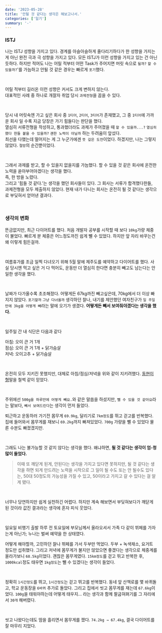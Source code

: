 ```yaml
---
date: '2023-05-28'
title: '안될 것 같다는 생각은 해보고나서.'
categories: ['일기']
summary: '-'
---
```


### ISTJ

나는 ISTJ 성향을 가지고 있다. 경계를 아슬아슬하게 줄다리기하다가 한 성향을 가지는게 아닌 완전 극과 극 성향을 가지고 있다.
모든 ISTJ가 이런 성향을 가지고 있는 건 아닌 듯하다. 하지만 적어도 나는 어릴 적부터 어떤 Task가 주어지면 머릿 속으로 `될까?` `할 수 있을까?`'를 가늠하고 안될 것 같은 경우는 빠르게 `포기`했다.

<br>

어릴 적부터 길러온 이런 성향은 커서도 크게 변하지 않는다.  
대표적인 사례 중 하나로 개잘자 취업 당시 `과제전형`을 꼽을 수 있다.

<br>

당시 내 머릿속엔 가고 싶은 회사 중 `1티어`, `2티어`, `3티어`가 존재했고, 그 중 `1티어`에 가까운 회사 일 수록 지금 당장은 가기 힘들다는 판단을 했다.  
열심히 서류전형을 작성하고, 통과했더라도 과제가 주어졌을 때 `할 수 있을까...?` `열심히 했다 한들 붙을 수 있을까?` `괜한 노력이 아닐까` 하는 두려움이 앞섰다.  
최선을 다했는데 떨어지는 게 그 누군가에겐 `뜻 깊은 도전`이었다. 하겠지만, 나는 그렇지 않았다. `절망`의 순간뿐이었다.

<br>

그래서 과제를 받고, 할 수 있을지 없을지를 가늠했다. 할 수 있을 것 같은 회사에 온전한 노력을 쏟아부어야겠다는 생각을 했다.  
즉, 한 방을 노렸다.  
그리고 '힘들 것 같다.'는 생각을 했던 회사들이 있다. 그 회사는 서류가 합격했다한들, 과제전형을 모두 제출하지 않았다.
현재 내가 다니는 회사는 온전히 될 것 같다는 생각으로 부딪혀서 얻어낸 결과다.

<br>

### 생각의 변화

뜬금없지만, 최근 다이어트를 했다. 처음 개발자 공부를 시작할 때 보다 `10kg`가량 체중이 불었다.
빠르게 분 체중은 어느정도까진 쉽게 뺄 수 있었다. 하지만 앞 자리 바꾸는건 왜 이렇게 힘든걸까.

<br>

여름휴가를 조금 일찍 다녀오기 위해 5월 말에 제주도를 예약하고 다이어트를 했다. 사실 당시엔 먹고 싶은 거 다 먹어도, 운동만 더 열심히 한다면 충분히 빼고도 남는다는 안일한 생각을 했다.

<br>

날짜가 다가올수록 초조해졌다. 어떻게든 67kg까진 빼고싶은데, 70kg에서 더 이상 빠지지 않았다. `포기할까` `그냥 다녀올까` 생각하던 찰나, 내기를 제안했던 여자친구가 `일 주일만에 3kg을 어떻게 빼`라는 말에 오기가 생겼다.
<b>어떻게든 빼서 보여줘야겠다는 생각을 했다.</b>

<br>

일주일 간 내 식단은 다음과 같다

아침: 오이 큰 거 1개  
점심: 오이 큰 거 1개 + 닭가슴살  
저녁: 오이고추 + 닭가슴살

<br>

온전히 모두 지키진 못했지만, 대체로 아침/점심/저녁을 위와 같이 지키려했다. [동현이형](https://youtu.be/2VrvYcCB988)말을 철썩 같이 믿었다.

<br>

주위에선 `500g을 하루만에 어떻게 빼요.`와 같은 말씀을 하셨지만, `뺄 수 있을 것 같아요`라는 말보다, `빼서 보여드린다`는 생각이 먼저 들었다.

퇴근하고 운동하러 가기전 몸무게 `69.9kg`, 달리기로 `7km정도`를 뛰고 걷고를 반복했다.  
집에 들어와서 몸무게를 재보니 `69.2kg`까지 빠져있었다. `700g` 가량을 뺄 수 있었다 물론 수분도 빠졌겠지만.

<br>

그래도 나는 불가능할 것 같지 않다는 생각을 했다. 왜냐하면, <b>될 것 같다는 생각이 엄-청 많이 들었다.</b>

> 이때 또 깨닫게 된게, 안된다는 생각을 가지고 있다면 못하지만, 될 것 같다는 생각을 하면 되게 만드려는 노력을 시작으로 그 일이 될 수도 또는 안 될수도 있다는, 50대 50정도의 가능성을 가질 수 있고, 50이라고 가지고 갈 수 있다는 걸 알게 됐다.

<br>

너무나 당연하지만 쉽게 실천하긴 어렵다. 하지만 계속 해보면서 부딪혀보다가 깨닫게 된 것이라 값진 결과라는 생각에 혼자 피식 웃었다.

<br>

일요일 비행기 출발 하루 전 토요일에 부모님께서 올라오셔서 가족 다 같이 뷔페를 가자는게 아닌가; 누나는 벌써 예약을 한 상태였다.

어떻게 해야할까, 고민하던 찰나 뷔페를 가서 두부만 먹었다. 두부 + 녹색채소, 요거트 정도만 섭취했다.
그리고 저녁에 몸무게가 불지만 않았으면 좋겠다는 생각으로 체중계를 올라가보니 `68.5kg`이었다. 괜찮은 몸무게였다. `15km정도`를 걷고 뛰고 반복한 후, `1000kcal`정도 태우면 `1kg정도`는 뺄 수 있겠다는 생각이 들었다.

<br>

정확히 `1시간정도`를 뛰고, `1시간정도`는 걷고 뛰고를 반복했다. 동네 앞 산책로를 몇 바퀴돌고, 학교 운동장을 `6바퀴` 추가로 돌았다. 그리고 집에서 씻고 몸무게를 재는데 `67.6kg`이었다. `100g`을 태워야하는데 어떻게 태우지... 라는 생각과 함께 팔굽혀펴기를 그 자리에서 `30개` 해버렸다.

<br>

씻고 나왔다는데도 땀을 흘리면서 몸무게를 쟀다. `74.2kg → 67.4kg`, 결국 다이어트를 잘 마무리 지었다.

